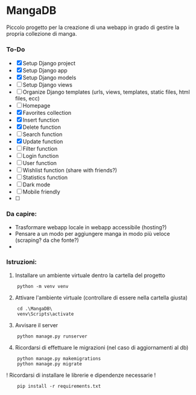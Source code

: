 # MangaDB
Piccolo progetto per la creazione di una webapp in grado di gestire la propria collezione di manga.

### To-Do
- [X] Setup Django project
- [X] Setup Django app
- [X] Setup Django models
- [ ] Setup Django views
- [ ] Organize Django templates (urls, views, templates, static files, html files, ecc)
- [ ] Homepage
- [X] Favorites collection
- [X] Insert function
- [X] Delete function
- [ ] Search function
- [X] Update function
- [ ] Filter function
- [ ] Login function
- [ ] User function
- [ ] Wishlist function (share with friends?)
- [ ] Statistics function
- [ ] Dark mode
- [ ] Mobile friendly
- [ ] 

### Da capire:
- Trasformare webapp locale in webapp accessibile (hosting?)
- Pensare a un modo per aggiungere manga in modo più veloce (scraping? da che fonte?)
- 
 
### Istruzioni:
1. Installare un ambiente virtuale dentro la cartella del progetto
```
    python -m venv venv
```
2. Attivare l'ambiente virtuale (controllare di essere nella cartella giusta)
```
    cd .\MangaDB\
    venv\Scripts\activate
```
3. Avvisare il server
``` 
    python manage.py runserver
```
4. Ricordarsi di effettuare le migrazioni (nel caso di aggiornamenti al db)
```
    python manage.py makemigrations
    python manage.py migrate
```

! Ricordarsi di installare le librerie e dipendenze necessarie !
```
    pip install -r requirements.txt
```